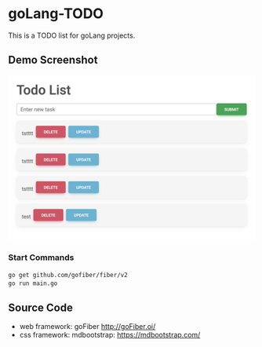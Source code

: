 # goLang-TODO
This is a TODO list for goLang projects.

## Demo Screenshot
![github](/public/img/screenshot.png)

### Start Commands
```bash
go get github.com/gofiber/fiber/v2
go run main.go
```

## Source Code
- web framework: goFiber http://goFiber.oi/
- css framework: mdbootstrap: https://mdbootstrap.com/



